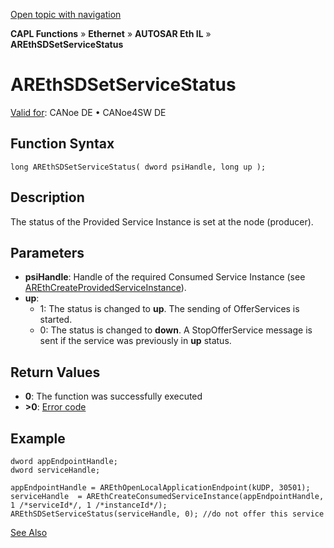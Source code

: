 [Open topic with navigation](../../../../../../CANoeDEFamily.htm#Topics/CAPLFunctions/IP/AUTOSARethIL/Functions/CAPLfunctionAREthSDSetServiceStatus.md)

**CAPL Functions** » **Ethernet** » **AUTOSAR Eth IL** » **AREthSDSetServiceStatus**

# AREthSDSetServiceStatus

[Valid for](../../../../Shared/FeatureAvailability.md): CANoe DE • CANoe4SW DE

## Function Syntax

```plaintext
long AREthSDSetServiceStatus( dword psiHandle, long up );
```

## Description

The status of the Provided Service Instance is set at the node (producer).

## Parameters

- **psiHandle**: Handle of the required Consumed Service Instance (see [AREthCreateProvidedServiceInstance](CAPLfunctionAREthCreateProvidedServiceInstance.md)).
- **up**:
  - 1: The status is changed to **up**. The sending of OfferServices is started.
  - 0: The status is changed to **down**. A StopOfferService message is sent if the service was previously in **up** status.

## Return Values

- **0**: The function was successfully executed
- **>0**: [Error code](../CAPLfunctionsAREthILErrorCodes.md)

## Example

```plaintext
dword appEndpointHandle;
dword serviceHandle;

appEndpointHandle = AREthOpenLocalApplicationEndpoint(kUDP, 30501);
serviceHandle  = AREthCreateConsumedServiceInstance(appEndpointHandle, 1 /*serviceId*/, 1 /*instanceId*/);
AREthSDSetServiceStatus(serviceHandle, 0); //do not offer this service
```

[See Also](javascript:void(0);)